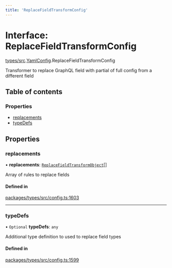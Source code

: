 ```yaml
---
title: 'ReplaceFieldTransformConfig'
---
```


# Interface: ReplaceFieldTransformConfig

[types/src](../modules/types_src).[YamlConfig](../modules/types_src.YamlConfig).ReplaceFieldTransformConfig

Transformer to replace GraphQL field with partial of full config from a different field

## Table of contents

### Properties

- [replacements](types_src.YamlConfig.ReplaceFieldTransformConfig#replacements)
- [typeDefs](types_src.YamlConfig.ReplaceFieldTransformConfig#typedefs)

## Properties

### replacements

• **replacements**: [`ReplaceFieldTransformObject`](types_src.YamlConfig.ReplaceFieldTransformObject)[]

Array of rules to replace fields

#### Defined in

[packages/types/src/config.ts:1603](https://github.com/Urigo/graphql-mesh/blob/master/packages/types/src/config.ts#L1603)

___

### typeDefs

• `Optional` **typeDefs**: `any`

Additional type definition to used to replace field types

#### Defined in

[packages/types/src/config.ts:1599](https://github.com/Urigo/graphql-mesh/blob/master/packages/types/src/config.ts#L1599)
